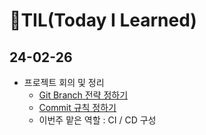 # 📝TIL(Today I Learned)
## 24-02-26
- 프로젝트 회의 및 정리
  - [Git Branch 전략 정하기](https://github.com/Coffee-Study/delivery-service-docs/blob/main/1.Git/1.%20Git%20Branch%20%EC%A0%84%EB%9E%B5.md)
  - [Commit 규칙 정하기](https://github.com/Coffee-Study/delivery-service-docs/blob/main/1.Git/2.%20Commit%20%EA%B7%9C%EC%B9%99.md)
  - 이번주 맡은 역할 : CI / CD 구성